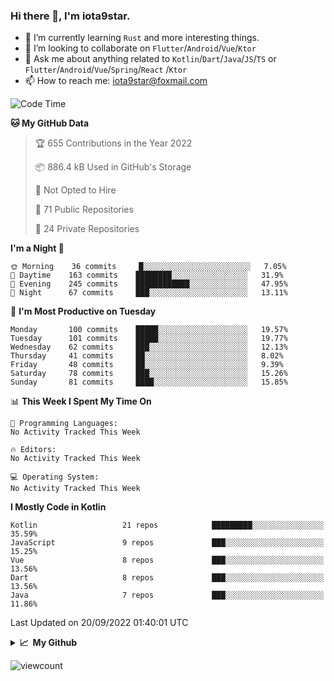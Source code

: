 ### Hi there 👋, I'm iota9star.

- 🌱 I’m currently learning `Rust` and more interesting things.
- 👯 I’m looking to collaborate on `Flutter`/`Android`/`Vue`/`Ktor`
- 💬 Ask me about anything related to `Kotlin`/`Dart`/`Java`/`JS`/`TS` or `Flutter`/`Android`/`Vue`/`Spring`/`React`
  /`Ktor`
- 📫 How to reach me: [iota9star@foxmail.com](iota9star@foxmail.com)



<!--START_SECTION:waka-->
![Code Time](http://img.shields.io/badge/Code%20Time-3%2C090%20hrs%2054%20mins-blue)

**🐱 My GitHub Data** 

> 🏆 655 Contributions in the Year 2022
 > 
> 📦 886.4 kB Used in GitHub's Storage 
 > 
> 🚫 Not Opted to Hire
 > 
> 📜 71 Public Repositories 
 > 
> 🔑 24 Private Repositories  
 > 
**I'm a Night 🦉** 

```text
🌞 Morning    36 commits     █░░░░░░░░░░░░░░░░░░░░░░░░   7.05% 
🌆 Daytime    163 commits    ████████░░░░░░░░░░░░░░░░░   31.9% 
🌃 Evening    245 commits    ████████████░░░░░░░░░░░░░   47.95% 
🌙 Night      67 commits     ███░░░░░░░░░░░░░░░░░░░░░░   13.11%

```
📅 **I'm Most Productive on Tuesday** 

```text
Monday       100 commits    █████░░░░░░░░░░░░░░░░░░░░   19.57% 
Tuesday      101 commits    █████░░░░░░░░░░░░░░░░░░░░   19.77% 
Wednesday    62 commits     ███░░░░░░░░░░░░░░░░░░░░░░   12.13% 
Thursday     41 commits     ██░░░░░░░░░░░░░░░░░░░░░░░   8.02% 
Friday       48 commits     ██░░░░░░░░░░░░░░░░░░░░░░░   9.39% 
Saturday     78 commits     ███░░░░░░░░░░░░░░░░░░░░░░   15.26% 
Sunday       81 commits     ████░░░░░░░░░░░░░░░░░░░░░   15.85%

```


📊 **This Week I Spent My Time On** 

```text
💬 Programming Languages: 
No Activity Tracked This Week

🔥 Editors: 
No Activity Tracked This Week

💻 Operating System: 
No Activity Tracked This Week

```

**I Mostly Code in Kotlin** 

```text
Kotlin                   21 repos            █████████░░░░░░░░░░░░░░░░   35.59% 
JavaScript               9 repos             ███░░░░░░░░░░░░░░░░░░░░░░   15.25% 
Vue                      8 repos             ███░░░░░░░░░░░░░░░░░░░░░░   13.56% 
Dart                     8 repos             ███░░░░░░░░░░░░░░░░░░░░░░   13.56% 
Java                     7 repos             ███░░░░░░░░░░░░░░░░░░░░░░   11.86%

```



 Last Updated on 20/09/2022 01:40:01 UTC
<!--END_SECTION:waka-->

<details>
  <summary><b>📈&nbsp;&nbsp;My Github</b></summary>
  <br>
  <img src='https://github-profile-trophy.vercel.app/?username=iota9star'>
  <img src='https://bad-apple-github-readme.vercel.app/api?show_bg=1&username=iota9star&hide_title=true'>
  <img src='http://cr-skills-chart-widget.azurewebsites.net/api/api?username=iota9star'>
</details>


![viewcount](https://count.getloli.com/get/@iota9star?theme=rule34)
